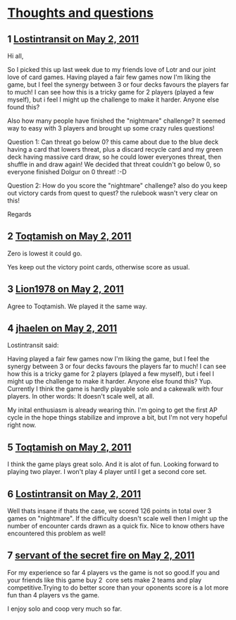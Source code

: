 # [Thoughts and questions](https://community.fantasyflightgames.com/topic/46126-thoughts-and-questions/)

## 1 [Lostintransit on May 2, 2011](https://community.fantasyflightgames.com/topic/46126-thoughts-and-questions/?do=findComment&comment=462159)

Hi all,

So I picked this up last week due to my friends love of Lotr and our joint love of card games. Having played a fair few games now I'm liking the game, but I feel the synergy between 3 or four decks favours the players far to much! I can see how this is a tricky game for 2 players (played a few myself), but i feel I might up the challenge to make it harder. Anyone else found this?

Also how many people have finished the "nightmare" challenge? It seemed way to easy with 3 players and brought up some crazy rules questions!

Question 1: Can threat go below 0? this came about due to the blue deck having a card that lowers threat, plus a discard recycle card and my green deck having massive card draw, so he could lower everyones threat, then shuffle in and draw again! We decided that threat couldn't go below 0, so everyone finished Dolgur on 0 threat! :-D

Question 2: How do you score the "nightmare" challenge? also do you keep out victory cards from quest to quest? the rulebook wasn't very clear on this!

Regards

## 2 [Toqtamish on May 2, 2011](https://community.fantasyflightgames.com/topic/46126-thoughts-and-questions/?do=findComment&comment=462172)

Zero is lowest it could go.

Yes keep out the victory point cards, otherwise score as usual.

## 3 [Lion1978 on May 2, 2011](https://community.fantasyflightgames.com/topic/46126-thoughts-and-questions/?do=findComment&comment=462176)

Agree to Toqtamish. We played it the same way.

## 4 [jhaelen on May 2, 2011](https://community.fantasyflightgames.com/topic/46126-thoughts-and-questions/?do=findComment&comment=462207)

Lostintransit said:

Having played a fair few games now I'm liking the game, but I feel the synergy between 3 or four decks favours the players far to much! I can see how this is a tricky game for 2 players (played a few myself), but i feel I might up the challenge to make it harder. Anyone else found this?
Yup. Currently I think the game is hardly playable solo and a cakewalk with four players. In other words: It doesn't scale well, at all.

My inital enthusiasm is already wearing thin. I'm going to get the first AP cycle in the hope things stabilize and improve a bit, but I'm not very hopeful right now.

## 5 [Toqtamish on May 2, 2011](https://community.fantasyflightgames.com/topic/46126-thoughts-and-questions/?do=findComment&comment=462227)

I think the game plays great solo. And it is alot of fun. Looking forward to playing two player. I won't play 4 player until I get a second core set.

## 6 [Lostintransit on May 2, 2011](https://community.fantasyflightgames.com/topic/46126-thoughts-and-questions/?do=findComment&comment=462237)

Well thats insane if thats the case, we scored 126 points in total over 3 games on "nightmare". If the difficulty doesn't scale well then I might up the number of encounter cards drawn as a quick fix. Nice to know others have encountered this problem as well!

## 7 [servant of the secret fire on May 2, 2011](https://community.fantasyflightgames.com/topic/46126-thoughts-and-questions/?do=findComment&comment=462430)

For my experience so far 4 players vs the game is not so good.If you and your friends like this game buy 2  core sets make 2 teams and play competitive.Trying to do better score than your oponents score is a lot more fun than 4 players vs the game.

I enjoy solo and coop very much so far.

